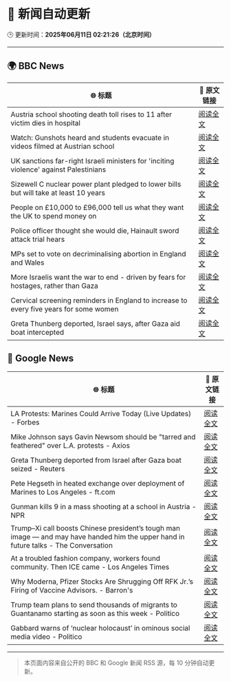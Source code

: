 # 🧠 新闻自动更新

🕒 更新时间：**2025年06月11日 02:21:26（北京时间）**

---

## 🌍 BBC News

| 🌐 标题 | 🔗 原文链接 |
|--------|-------------|
| Austria school shooting death toll rises to 11 after victim dies in hospital | [阅读全文](https://www.bbc.com/news/articles/ced27g4e6xwo) |
| Watch: Gunshots heard and students evacuate in videos filmed at Austrian school | [阅读全文](https://www.bbc.com/news/videos/c9q0rewrv4ro) |
| UK sanctions far-right Israeli ministers for 'inciting violence' against Palestinians | [阅读全文](https://www.bbc.com/news/articles/c8xgk1ek19lo) |
| Sizewell C nuclear power plant pledged to lower bills but will take at least 10 years | [阅读全文](https://www.bbc.com/news/articles/c20q918w8vjo) |
| People on £10,000 to £96,000 tell us what they want the UK to spend money on | [阅读全文](https://www.bbc.com/news/articles/c1de612exp4o) |
| Police officer thought she would die, Hainault sword attack trial hears | [阅读全文](https://www.bbc.com/news/articles/cvgdyvr395ro) |
| MPs set to vote on decriminalising abortion in England and Wales | [阅读全文](https://www.bbc.com/news/articles/cg5v900v1y6o) |
| More Israelis want the war to end - driven by fears for hostages, rather than Gaza | [阅读全文](https://www.bbc.com/news/articles/cp92egdlp3mo) |
| Cervical screening reminders in England to increase to every five years for some women | [阅读全文](https://www.bbc.com/news/articles/c4g7rkly5z2o) |
| Greta Thunberg deported, Israel says, after Gaza aid boat intercepted | [阅读全文](https://www.bbc.com/news/articles/c5y264x3nnno) |

## 📰 Google News

| 🌐 标题 | 🔗 原文链接 |
|--------|-------------|
| LA Protests: Marines Could Arrive Today (Live Updates) - Forbes | [阅读全文](https://news.google.com/rss/articles/CBMi3AFBVV95cUxNU1V0d3h0OTIybjN3cEt3TnlTdHMyWTFLaXdRZlpjZEJOdkFtajAwQzN2ZDMwWXprWXN3RTI1MW1aMHRxNUx0MGNESXNMVHI2bkFBay1XcVp5QVcwaXNLeDBnSDc0eW5ZdFEzYVZSMjViYlhyMzFIeHF6TklXUVVidV9rMGtUR25SWG9BQVlQOE1INFJWSHVSQURNRmJDQ3hDVGsyVTNYeFBkNG5LV0doWDhUWldPZHFCeUxZZVVqcXpVa1JORlJVd3QwcUxZNkpvbW9teGNVeTlHSDVh?oc=5) |
| Mike Johnson says Gavin Newsom should be "tarred and feathered" over L.A. protests - Axios | [阅读全文](https://news.google.com/rss/articles/CBMiggFBVV95cUxORUpEc2w5Ym9YSGpZeHZkMHloWFgwS2hYb051OW51dGhaZ3l4X0VZNnlTa0JqS0JHblJ5d0d3b0FWTFNCUDB2TXh0UUdWZ29IZjhNZC1TcUhLaUpPa1dMN3RqWFVFOGFvUW5weFN1MzRlNjJLU01fNjFVMlY4alRzNzVn?oc=5) |
| Greta Thunberg deported from Israel after Gaza boat seized - Reuters | [阅读全文](https://news.google.com/rss/articles/CBMisAFBVV95cUxQV0loT2hNeFVOMGpTOTdoRjdDaVQ4TkEtNFVaRzdSYWhaaGg2dWEwTFNzckdtcnN1Y0NqVHdJTXpPTEo2SDNfNmNnaTJZRTJuYnNvV3hPRG8wY1VZUm9jXzVJWnZEcFAzNHMtaFBXWWU5N19KT3l2ZzNtamtoRU02ZlVkUDkxYWFvVkFPSzI4ZzZCNE1hOE10N2NlbEh6NHlXWTZPUlRzMklPZEktVkRHcg?oc=5) |
| Pete Hegseth in heated exchange over deployment of Marines to Los Angeles - ft.com | [阅读全文](https://news.google.com/rss/articles/CBMicEFVX3lxTFBiRmF1bldESnFGV3ZWWm9DLU16OGZlLVNURXNEdzNuLXlMSlFpNzc4OG5FR3gwU0FZNFRNcHBldWlLTjdDd3EzNWQ5alNYdi05WnJwVkpUWjVoLWJDUHB0NGVfWEFrS0NhQnJzYlFTUkE?oc=5) |
| Gunman kills 9 in a mass shooting at a school in Austria - NPR | [阅读全文](https://news.google.com/rss/articles/CBMiekFVX3lxTE8ybGdvbndyb2dpbDhSNVVsN1N1d2ZveVdaSW5OV01fbnpqMXkzdXlkWHNhaVAxWC1CelhodEJGODJheVRtNFRVVXowT2Uzd0owb2VsTEduem1hM2EtYUpWRXBMRGVkMi1oZTVXYTVaeDdmU1o1NzdMQnlR?oc=5) |
| Trump–Xi call boosts Chinese president’s tough man image — and may have handed him the upper hand in future talks - The Conversation | [阅读全文](https://news.google.com/rss/articles/CBMi3gFBVV95cUxPd2FGZ0gxbU1NaHpMeUEzb3ZqM0xrR1pJNWJEbFY3aHNLaDB1MU82ZFdyS09zaE5LdEFsWHZKTGQ3WE54eHJ5Yi1NZzEtZDJqZE42b3B5UE9nTXlEaEJVbUdLdUt5bTczenpRa01JNndYV1U1NC1ZMlQ2aGU0UEJyazljVXRCc1B5X04wbDVMN0ltVUQ4bWRJZkNWUXRWZHp4eHJMbmc1Ym5ja05OZXl0N3A5Mk4zb0tfTHJsdjl5ZGk2SE41UWgyaG5KUF9zdFRPV3BuQjV6SXpOMWdHT1E?oc=5) |
| At a troubled fashion company, workers found community. Then ICE came - Los Angeles Times | [阅读全文](https://news.google.com/rss/articles/CBMingFBVV95cUxQR2VyYmJZRV9ISUJtbHpPeVNkc1NvTVN0ejVYcTVFY2xZa2lCSWsydVNnSmQ5NlprRncxakJYVlZmOUZjS2xtSjZ3ZVRYQlJFb3E5TkI1VW82amtwZEFQNkg0RkFya1kxMGtfODBmamRnNkVhRVBSbUFZUXlQSENQNGFJMHpqemRESWlnaF9PMFJJc1Fqa0xuVG8yV2w2QQ?oc=5) |
| Why Moderna, Pfizer Stocks Are Shrugging Off RFK Jr.’s Firing of Vaccine Advisors. - Barron's | [阅读全文](https://news.google.com/rss/articles/CBMiiwFBVV95cUxPQTAyOVJYaVI0R1M1MVUyeUZlcnpiQmlOd21UTzlPUG9vTWYtVTZMbjduWUlJblIzbVpKaFRYcng4RnFkOHU1X2hvNmFRY20zVTNFYzdBWk1QSW1Sc3AtLU5zcmJDckcxUXRnSk96TGV5TGtyZi1CNTE1dFlvVF82M1ExejNxMHR3NTEw?oc=5) |
| Trump team plans to send thousands of migrants to Guantanamo starting as soon as this week - Politico | [阅读全文](https://news.google.com/rss/articles/CBMijgFBVV95cUxOa1lrd2VJVmdkSHhJX0wyM2xrMlZLUnB4SGFhOFlPQ3RSS2JiTlJPaGMyaTkyVDQzRXNCaGJUcXdFWTZ0YUNHcUp2RE9YRHRzVlpIV0czYUhLNTVqZF9YNWVSZFplajVITXA5N196TDFMZjVGRjd1Z01VT1RFVHEyc2ZOeWR6VGNUX0V2UDB3?oc=5) |
| Gabbard warns of ‘nuclear holocaust’ in ominous social media video - Politico | [阅读全文](https://news.google.com/rss/articles/CBMihgFBVV95cUxORGh0NUZxWnM2NjFrWEhkRFNKY0dtUkxuYkFmRFJBRGVSRC1lRXhIV2t0dzZZLVVtTy1WTW91RHliLWRFZzlwVlY3MUt4TlMtU0gyV0RVMUJpaG9GM0VBWTlodGYtQmZjanBBcnQ0c3dUMW1KNTFfc0RCcnpqajRYMVJnTEpEdw?oc=5) |

---
> 本页面内容来自公开的 BBC 和 Google 新闻 RSS 源，每 10 分钟自动更新。